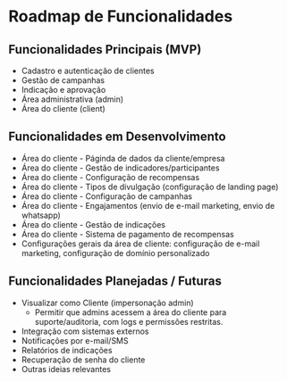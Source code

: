 # Roadmap de Funcionalidades

## Funcionalidades Principais (MVP)
- Cadastro e autenticação de clientes
- Gestão de campanhas
- Indicação e aprovação
- Área administrativa (admin)
- Área do cliente (client)

## Funcionalidades em Desenvolvimento
- Área do cliente - Páginda de dados da cliente/empresa
- Área do cliente - Gestão de indicadores/participantes
- Área do cliente - Configuração de recompensas
- Área do cliente - Tipos de divulgação (configuração de landing page)
- Área do cliente - Configuração de campanhas
- Área do cliente - Engajamentos (envio de e-mail marketing, envio de whatsapp)
- Área do cliente - Gestão de indicações
- Área do cliente - Sistema de pagamento de recompensas
- Configurações gerais da área de cliente: configuração de e-mail marketing, configuração de domínio personalizado

## Funcionalidades Planejadas / Futuras
- Visualizar como Cliente (impersonação admin)
  - Permitir que admins acessem a área do cliente para suporte/auditoria, com logs e permissões restritas.
- Integração com sistemas externos
- Notificações por e-mail/SMS
- Relatórios de indicações
- Recuperação de senha do cliente
- Outras ideias relevantes 